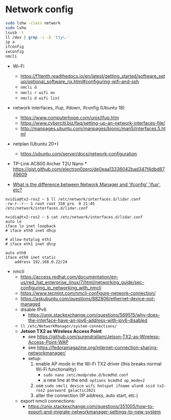 # Network config

```bash
sudo lshw -class network
sudo lshw
lsusb -t
ll /dev | grep -i -E 'tty\.'
ip a
ifconfig
iwconfig
nmcli
```

* Wi-Fi
	* https://f1tenth.readthedocs.io/en/latest/getting_started/software_setup/optional_software_nx.html#configuring-wifi-and-ssh
	* `nmcli d`
	* `nmcli r wifi on`
	* `nmcli d wifi list`

* network interfaces, ifup, ifdown, ifconfig (Ubuntu 18)
	* https://www.computerhope.com/unix/ifup.htm
	* https://www.cyberciti.biz/faq/setting-up-an-network-interfaces-file/
	* http://manpages.ubuntu.com/manpages/bionic/man5/interfaces.5.html

* netplan (Ubuntu 20+)
	* https://ubuntu.com/server/docs/network-configuration

* TP-Link AC600 Archer T2U Nano * https://gist.github.com/electron0zero/de0eaa13336042bad347f4dbd8749609

* [What is the difference between Network Manager and 'ifconfig' 'ifup', etc?](https://askubuntu.com/questions/1786/what-is-the-difference-between-network-manager-and-ifconfig-ifup-etc)

```
nvidia@tx2-ros2 ~ $ ll /etc/network/interfaces.d/lidar.conf 
-rw-r--r-- 1 root root 158 pro  8 21:45 /etc/network/interfaces.d/lidar.conf

nvidia@tx2-ros2 ~ $ cat /etc/network/interfaces.d/lidar.conf
auto lo
iface lo inet loopback
# iface eth0 inet dhcp

# allow-hotplug eth1
# iface eth1 inet dhcp

auto eth0
iface eth0 inet static
	address 192.168.0.22/24
```

* nmcli
	* https://access.redhat.com/documentation/en-us/red_hat_enterprise_linux/7/html/networking_guide/sec-configuring_ip_networking_with_nmcli
	* https://www.tecmint.com/nmcli-configure-network-connection/
	* https://askubuntu.com/questions/882806/ethernet-device-not-managed
	* disable IPv6
		* https://unix.stackexchange.com/questions/569515/why-does-the-interface-have-an-ipv6-address-with-ipv6-disabled
	* `ll /etc/NetworkManager/system-connections/`
	* **Jetson TX2 as Wireless Access Point**
		* see https://github.com/surendrallam/Jetson-TX2-as-Wireless-Access-Point-WAP
		* see https://fedoramagazine.org/internet-connection-sharing-networkmanager/
		* setup:
			1. enable AP mode in the Wi-Fi TX2 driver (this breaks normal Wi-Fi functionality)
				* `sudo nano /etc/modprobe.d/bcmdhd.conf`
				* a new line at the end: `options bcmdhd op_mode=2`
			2. use `sudo nmcli device wifi hotspot ifname wlan0 ssid tx2-ros2 password galactic2021`
			3. alter the connection (IP address, auto start, etc.)
	* export nmcli connections:
        * https://unix.stackexchange.com/questions/351005/how-to-export-and-migrate-networkmanager-settings-to-new-system
